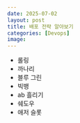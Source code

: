 ```yaml
---
date: 2025-07-02
layout: post
title: 배포 전략 알아보기
categories: [Devops]
image: 
---
```



- 롤링
- 까나리
- 블루 그린
- 빅뱅
- ab 흘리기
- 쉐도우
- 애저 슬롯